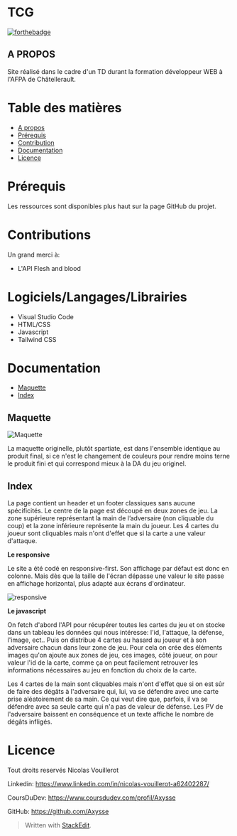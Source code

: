 ﻿# **TCG**
[![forthebadge](https://forthebadge.com/images/featured/featured-built-with-love.svg)](https://forthebadge.com)
## A PROPOS

Site réalisé dans le cadre d'un TD durant la formation développeur WEB à l'AFPA de Châtellerault.

# Table des matières

 - [A propos](##Apropos)
 - [Prérequis](#Prérequis)
 - [Contribution](#Contribution)
 - [Documentation](#Documentation)
 - [Licence](#Licence)


# Prérequis

Les ressources sont disponibles plus haut sur la page GitHub du projet.

# Contributions

Un grand merci à:

 - L'API Flesh and blood


# Logiciels/Langages/Librairies

 - Visual Studio Code
 - HTML/CSS
 - Javascript
 - Tailwind CSS

# Documentation

 - [Maquette](##Maquette) 
 - [Index](##Index)

## Maquette

![Maquette](https://ibb.co/BwTNnKQ)

La maquette originelle, plutôt spartiate, est dans l'ensemble identique au produit final, si ce n'est le changement de couleurs pour rendre moins terne le produit fini et qui correspond mieux à la DA du jeu originel.

## Index
La page contient un header et un footer classiques sans aucune spécificités. Le centre de la page est découpé en deux zones de jeu. La zone supérieure représentant la main de l’adversaire (non cliquable du coup) et la zone inférieure représente la main du joueur. Les 4 cartes du joueur sont cliquables mais n'ont d'effet que si la carte a une valeur d'attaque.

**Le responsive**

Le site a été codé en responsive-first. Son affichage par défaut est donc en colonne. Mais dès que la taille de l'écran dépasse une valeur le site passe en affichage horizontal, plus adapté aux écrans d'ordinateur.

![responsive](https://ibb.co/bRZcXQ0)

**Le javascript**

On fetch d'abord l'API pour récupérer toutes les cartes du jeu et on stocke dans un tableau les données qui nous intéresse: l'id, l'attaque, la défense, l'image, ect..
Puis on distribue 4 cartes au hasard au joueur et à son adversaire chacun dans leur zone de jeu. Pour cela on crée des éléments images qu'on ajoute aux zones de jeu, ces images, côté joueur, on pour valeur l'id de la carte, comme ça on peut facilement retrouver les informations nécessaires au jeu en fonction du choix de la carte. 

Les 4 cartes de la main sont cliquables mais n'ont d'effet que si on est sûr de faire des dégâts à l'adversaire qui, lui, va se défendre avec une carte prise aléatoirement de sa main. Ce qui veut dire que, parfois, il va se défendre avec sa seule carte qui n'a pas de valeur de défense.
Les PV de l'adversaire baissent en conséquence et un texte affiche le nombre de dégâts infligés.



# Licence

Tout droits reservés Nicolas Vouillerot

Linkedin: https://www.linkedin.com/in/nicolas-vouillerot-a62402287/

CoursDuDev: https://www.coursdudev.com/profil/Axysse

GitHub: https://github.com/Axysse

> Written with [StackEdit](https://stackedit.io/).
